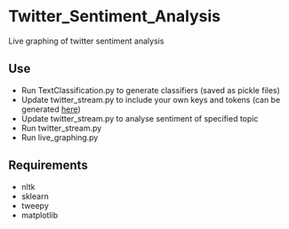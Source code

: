 # Twitter_Sentiment_Analysis
Live graphing of twitter sentiment analysis

## Use
- Run TextClassification.py to generate classifiers (saved as pickle files)
- Update twitter_stream.py to include your own keys and tokens (can be generated [here](https://apps.twitter.com/))
- Update twitter_stream.py to analyse sentiment of specified topic
- Run twitter_stream.py
- Run live_graphing.py

## Requirements
- nltk
- sklearn
- tweepy
- matplotlib
